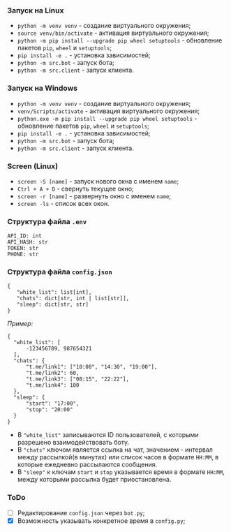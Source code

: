 ### Запуск на Linux
 + `python -m venv venv` - создание виртуального окружения;
 + `source venv/bin/activate` - активация виртуального окружения;
 + `python -m pip install --upgrade pip wheel setuptools` - обновление пакетов `pip`, `wheel` и `setuptools`;
 + `pip install -e .` - установка зависимостей;
 + `python -m src.bot` - запуск бота;
 + `python -m src.client` - запуск клиента.


### Запуск на Windows
 + `python -m venv venv` - создание виртуального окружения;
 + `venv/Scripts/activate` - активация виртуального окружения;
 + `python.exe -m pip install --upgrade pip wheel setuptools` - обновление пакетов `pip`, `wheel` и `setuptools`;
 + `pip install -e .` - установка зависимостей;
 + `python -m src.bot`  - запуск бота;
 + `python -m src.client` - запуск клиента.


### Screen (Linux)
 + `screen -S [name]` - запуск нового окна с именем `name`;
 + `Ctrl + A + D` - свернуть текущее окно;
 + `screen -r [name]` - развернуть окно с именем `name`;
 + `screen -ls` - список всех окон.


### Структура файла `.env`
 ```
 API_ID: int
 API_HASH: str
 TOKEN: str
 PHONE: str
 ```


### Структура файла `config.json`
 ```
 {
    "white_list": list[int],
    "chats": dict[str, int | list[str]],
    "sleep": dict[str, str]
 }
 ```

 *Пример:*
  ```
  {
    "white_list": [
        -123456789, 987654321
    ],
    "chats": {
        "t.me/link1": ["10:00", "14:30", "19:00"],
        "t.me/link2": 60,
        "t.me/link3": ["08:15", "22:22"],
        "t.me/link4": 100
    },
    "sleep": {
        "start": "17:00",
        "stop": "20:00"
    }
}
  ```
 + В `"white_list"` записываются ID пользователей, с которыми разрешено взаимодействовать боту.
 + В `"chats"` ключом является ссылка на чат, значением - интервал между рассылкой(в минутах) или список часов в формате `HH:MM`, в которые ежедневно рассылаются сообщения.
 + В `"sleep"` к ключам `start` и `stop` указывается время в формате `HH:MM`, между которыми рассылка будет приостановлена.

### ToDo
 - [ ] Редактирование `config.json` через `bot.py`;
 - [x] Возможность указывать конкретное время в `config.py`;